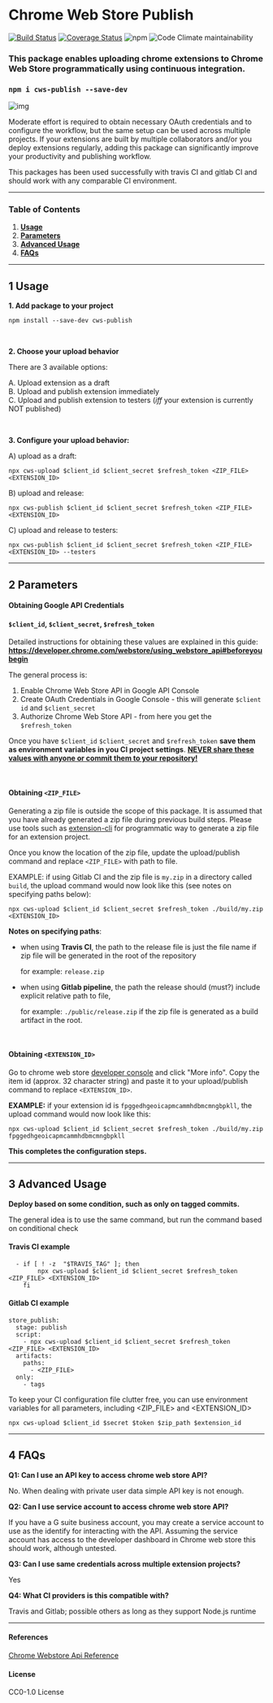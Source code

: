 # Chrome Web Store Publish

[![Build Status](https://travis-ci.com/MobileFirstLLC/cws-publish.svg?branch=master)](https://travis-ci.com/MobileFirstLLC/cws-publish)
[![Coverage Status](https://coveralls.io/repos/github/MobileFirstLLC/cws-publish/badge.svg?branch=master)](https://coveralls.io/github/MobileFirstLLC/cws-publish?branch=master)
![npm](https://img.shields.io/npm/v/cws-publish)
![Code Climate maintainability](https://img.shields.io/codeclimate/maintainability/MobileFirstLLC/cws-publish)

### This package enables uploading chrome extensions to Chrome Web Store programmatically using continuous integration.

### `npm i cws-publish --save-dev`

![img](https://repository-images.githubusercontent.com/334276793/38022c80-627e-11eb-88c3-6b531776aa61)

Moderate effort is required to obtain necessary OAuth credentials and to configure the workflow, but the same setup
can be used across multiple projects. If your extensions are built by multiple collaborators and/or
you deploy extensions regularly, adding this package can significantly improve your 
productivity and publishing workflow.

This packages has been used successfully with travis CI and gitlab CI and should work with any 
comparable CI environment.

----

### Table of Contents

1. **[Usage](#1-usage)**
2. **[Parameters](#2-parameters)**
3. **[Advanced Usage](#3-advanced-usage)**
4. **[FAQs](#4-faqs)**

---

## 1 Usage

**1. Add package to your project**

```
npm install --save-dev cws-publish
```
<br/>

**2. Choose your upload behavior**

There are 3 available options:

A.  Upload extension as a draft<br/> 
B.  Upload and publish extension immediately<br/>
C.  Upload and publish extension to testers (*iff* your extension is currently NOT published)

<br/>

**3. Configure your upload behavior:**


A) upload as a draft:

```
npx cws-upload $client_id $client_secret $refresh_token <ZIP_FILE> <EXTENSION_ID>
```

B) upload and release:

```
npx cws-publish $client_id $client_secret $refresh_token <ZIP_FILE> <EXTENSION_ID>
```

C) upload and release to testers:

```
npx cws-publish $client_id $client_secret $refresh_token <ZIP_FILE> <EXTENSION_ID> --testers
```

* * *

## 2 Parameters

#### Obtaining Google API Credentials

#### `$client_id`, `$client_secret`, `$refresh_token` 
 
Detailed instructions for obtaining these values are explained in this guide: **https://developer.chrome.com/webstore/using_webstore_api#beforeyoubegin**
 
 The general process is:
 1. Enable Chrome Web Store API in Google API Console 
 2. Create OAuth Credentials in Google Console - this will generate `$client id` and `$client_secret`
 3. Authorize Chrome Web Store API - from here you get the `$refresh_token`

Once you have `$client_id` `$client_secret` and `$refresh_token` **save them as environment variables in you CI project settings**. <u>**NEVER share these values with anyone or commit them to your repository!**</u>

<br/>

#### Obtaining `<ZIP_FILE>`

Generating a zip file is outside the scope of this package. It is assumed that you have already generated a zip file during previous build steps. 
Please use tools such as [extension-cli](https://github.com/MobileFirstLLC/extension-cli) for programmatic way to generate a zip file for an extension project.

Once you know the location of the zip file, update the upload/publish command and replace `<ZIP_FILE>` with path to file. 

EXAMPLE: if using Gitlab CI and the zip file is `my.zip` in a directory called `build`, the upload command would now look like this (see notes on specifying paths below):

```
npx cws-upload $client_id $client_secret $refresh_token ./build/my.zip <EXTENSION_ID>
```

**Notes on specifying paths**: 

- when using **Travis CI**, 
  the path to the release file is just the file name if zip file will be generated in the root of the repository
    
  for example: `release.zip` 

- when using **Gitlab pipeline**,
  the path the release should (must?) include explicit relative path to file, 
  
  for example: `./public/release.zip` if the zip file is generated as a build artifact in the root.


<br/>

#### Obtaining `<EXTENSION_ID>`

Go to chrome web store [developer console](https://chrome.google.com/webstore/developer/dashboard) and click "More info". Copy the item id (approx. 32 character string) and paste it to your upload/publish command to replace `<EXTENSION_ID>`.  
 
**EXAMPLE:** if your extension id is `fpggedhgeoicapmcammhdbmcmngbpkll`, the upload command would now look like this:
 
 ```
npx cws-upload $client_id $client_secret $refresh_token ./build/my.zip fpggedhgeoicapmcammhdbmcmngbpkll
 ```
  
**This completes the configuration steps.** 
 
* * *
 
## 3 Advanced Usage

**Deploy based on some condition, such as only on tagged commits.** 

The general idea is to use the same command, but run the command based on conditional check

#### Travis CI example
```
  - if [ ! -z  "$TRAVIS_TAG" ]; then 
        npx cws-upload $client_id $client_secret $refresh_token <ZIP_FILE> <EXTENSION_ID> 
    fi    
```

#### Gitlab CI example

```
store_publish:
  stage: publish
  script:
    - npx cws-upload $client_id $client_secret $refresh_token <ZIP_FILE> <EXTENSION_ID> 
  artifacts:
    paths:
      - <ZIP_FILE>
  only:
    - tags
```

To keep your CI configuration file clutter free, you can use environment variables for all parameters, including <ZIP_FILE> and <EXTENSION_ID>

```
npx cws-upload $client_id $secret $token $zip_path $extension_id
```

* * *

## 4 FAQs

**Q1: Can I use an API key to access chrome web store API?**

No. When dealing with private user data simple API key is not enough.

**Q2: Can I use service account to access chrome web store API?**

If you have a G suite business account, you may create a 
service account to use as the identify for interacting with the API.
Assuming the service account has access to the developer dashboard in
Chrome web store this should work, although untested.

**Q3: Can I use same credentials across multiple extension projects?**

Yes

**Q4: What CI providers is this compatible with?**

Travis and Gitlab; possible others as long as they support Node.js runtime

---

#### References

[Chrome Webstore Api Reference](https://developer.chrome.com/webstore/api_index)

#### License

CC0-1.0 License
